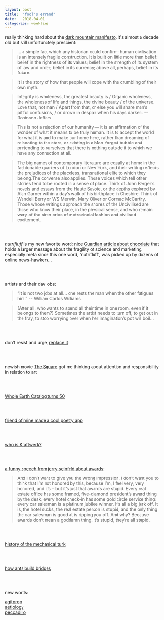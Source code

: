 ```yaml
---
layout: post
title:  "fool's errand"
date:   2018-04-01
categories: weeklies
---
```


really thinking hard about the [dark mountain manifesto](https://dark-mountain.net/about/manifesto/). it's almost a decade old but still unfortunately prescient:

>... a simple fact which any historian could confirm: human civilisation is an intensely fragile construction. It is built on little more than belief: belief in the rightness of its values; belief in the strength of its system of law and order; belief in its currency; above all, perhaps, belief in its future.

>It is the story of how that people will cope with the crumbling of their own myth.

>Integrity is wholeness, the greatest beauty is / Organic wholeness, the wholeness of life and things, the divine beauty / of the universe. Love that, not man / Apart from that, or else you will share man’s pitiful confusions, / or drown in despair when his days darken.
-- Robinson Jeffers

>This is not a rejection of our humanity — it is an affirmation of the wonder of what it means to be truly human. It is to accept the world for what it is and to make our home here, rather than dreaming of relocating to the stars, or existing in a Man-forged bubble and pretending to ourselves that there is nothing outside it to which we have any connection at all.

>The big names of contemporary literature are equally at home in the fashionable quarters of London or New York, and their writing reflects the prejudices of the placeless, transnational elite to which they belong.The converse also applies. Those voices which tell other stories tend to be rooted in a sense of place. Think of John Berger’s novels and essays from the Haute Savoie, or the depths explored by Alan Garner within a day’s walk of his birthplace in Cheshire. Think of Wendell Berry or WS Merwin, Mary Oliver or Cormac McCarthy. Those whose writings approach the shores of the Uncivilised are those who know their place, in the physical sense, and who remain wary of the siren cries of metrovincial fashion and civilised excitement.

<br><br>

*nutrifluff* is my new favorite word: nice [Guardian article about chocolate](https://www.theguardian.com/lifeandstyle/2018/mar/25/chocolate-the-dark-truth-is-it-good-for-you-health-wellbeing-blood-pressure-flavanols) that holds a larger message about the fragility of science and marketing. especially meta since this one word, 'nutrifluff', was picked up by dozens of online news-hawkers... 

<br><br>

[artists and their day jobs](https://www.nytimes.com/2018/03/22/t-magazine/art/artist-day-job.html):

>“It is not two jobs at all... one rests the man when the other fatigues him.” -- William Carlos Williams 

>(After all, who wants to spend all their time in one room, even if it belongs to them?) Sometimes the artist needs to turn off, to get out in the fray, to stop worrying over when her imagination’s pot will boil... 

<br><br>

don’t resist and urge, [replace it](https://www.nytimes.com/2018/03/19/your-money/resistance-is-futile-to-change-habits-try-replacement-instead.html)

<br><br>

newish movie [The Square](https://www.nytimes.com/2017/10/26/movies/the-square-review-elisabeth-moss.html?referrer=google_kp) got me thinking about attention and responsibility in relation to art 

<br><br>

[Whole Earth Catalog turns 50](http://www.latimes.com/opinion/op-ed/la-oe-markoff-stewart-brand-whole-earth-catalog-20180328-story.html)

<br><br>

[friend of mine made a cool poetry app](https://semsound.herokuapp.com/)

<br><br>

[who is Kraftwerk?](https://www.theguardian.com/music/2013/jan/27/kraftwerk-most-influential-electronic-band-tate) 

<br><br>

[a funny speech from jerry seinfeld about awards](https://speakola.com/arts/jerry-seinfeld-comedian-award-2007):

>And I don’t want to give you the wrong impression. I don’t want you to think that I’m not honored by this, because I’m, I feel very, very honored, and it’s – but it’s just that awards are stupid. Every real estate office has some framed, five-diamond president’s award thing by the desk, every hotel check-in has some gold circle service thing; every car salesman is a platinum jubilee winner. It’s all a big jerk off. It is, the hotel sucks, the real estate person is stupid, and the only thing the car salesman is good at is ripping you off. And why? Because awards don’t mean a goddamn thing. It’s stupid, they’re all stupid.

<br><br>

[history of the mechanical turk](https://en.wikipedia.org/wiki/The_Turk)

<br><br>

[how ants build bridges](http://abstractions.nautil.us/article/290/the-simple-algorithm-that-ants-use-to-build-bridges)

<br><br>

new words:<br>

[agitprop](http://www.tate.org.uk/art/art-terms/a/agit-prop)<br>
[aetiology](https://en.wiktionary.org/wiki/aetiology)<br>
[peccadillo](https://en.wikipedia.org/wiki/Peccadillo)<br>

